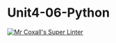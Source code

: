 # Unit4-06-Python
[![Mr Coxall's Super Linter](https://github.com/ICS3U-Programming-NoahS/Unit4-06-Python/workflows/Mr%20Coxall's%20Super%20Linter/badge.svg)](https://github.com/ICS3U-Programming-NoahS/Unit4-06-Python/actions/)

